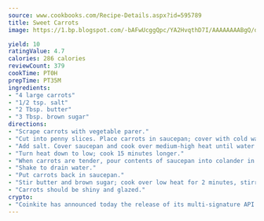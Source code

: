 ```yaml
---
source: www.cookbooks.com/Recipe-Details.aspx?id=595789
title: Sweet Carrots
image: https://1.bp.blogspot.com/-bAFwUcggQpc/YA2HvqthD7I/AAAAAAAABgQ/dGGityjUeSk5WIgvhJroHVt7XYoXF2qygCLcBGAsYHQ/s320/10.png

yield: 10
ratingValue: 4.7
calories: 286 calories
reviewCount: 379
cookTime: PT0H
prepTime: PT35M
ingredients:
- "4 large carrots"
- "1/2 tsp. salt"
- "2 Tbsp. butter"
- "3 Tbsp. brown sugar"
directions:
- "Scrape carrots with vegetable parer."
- "Cut into penny slices. Place carrots in saucepan; cover with cold water."
- "Add salt. Cover saucepan and cook over medium-high heat until water starts to boil."
- "Turn heat down to low; cook 15 minutes longer."
- "When carrots are tender, pour contents of saucepan into colander in sink."
- "Shake to drain water."
- "Put carrots back in saucepan."
- "Stir butter and brown sugar; cook over low heat for 2 minutes, stirring a few times."
- "Carrots should be shiny and glazed."
crypto:
- "Coinkite has announced today the release of its multi-signature API and Co-sign Pages, giving users the first Bitcoin platform of its kind to support M-of-15 signatures."
---
```


